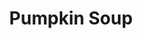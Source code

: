 ---
templateKey: blog-post
featuredpost: false
featuredimage: /assets/Pumpkin_Soup.png
title: Pumpkin Soup
description: Cooking
testfield: 472
---